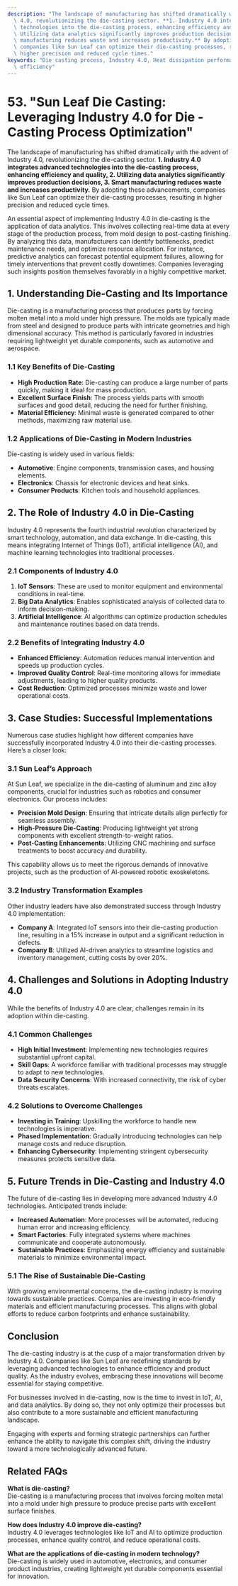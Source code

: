```yaml
---
description: "The landscape of manufacturing has shifted dramatically with the advent of Industry\
  \ 4.0, revolutionizing the die-casting sector. **1. Industry 4.0 integrates advanced\
  \ technologies into the die-casting process, enhancing efficiency and quality, 2.\
  \ Utilizing data analytics significantly improves production decisions, 3. Smart\
  \ manufacturing reduces waste and increases productivity.** By adopting these advancements,\
  \ companies like Sun Leaf can optimize their die-casting processes, resulting in\
  \ higher precision and reduced cycle times."
keywords: "Die casting process, Industry 4.0, Heat dissipation performance, Heat dissipation\
  \ efficiency"
---
```

# 53. "Sun Leaf Die Casting: Leveraging Industry 4.0 for Die - Casting Process Optimization"

The landscape of manufacturing has shifted dramatically with the advent of Industry 4.0, revolutionizing the die-casting sector. **1. Industry 4.0 integrates advanced technologies into the die-casting process, enhancing efficiency and quality, 2. Utilizing data analytics significantly improves production decisions, 3. Smart manufacturing reduces waste and increases productivity.** By adopting these advancements, companies like Sun Leaf can optimize their die-casting processes, resulting in higher precision and reduced cycle times.

An essential aspect of implementing Industry 4.0 in die-casting is the application of data analytics. This involves collecting real-time data at every stage of the production process, from mold design to post-casting finishing. By analyzing this data, manufacturers can identify bottlenecks, predict maintenance needs, and optimize resource allocation. For instance, predictive analytics can forecast potential equipment failures, allowing for timely interventions that prevent costly downtimes. Companies leveraging such insights position themselves favorably in a highly competitive market.

## **1. Understanding Die-Casting and Its Importance**

Die-casting is a manufacturing process that produces parts by forcing molten metal into a mold under high pressure. The molds are typically made from steel and designed to produce parts with intricate geometries and high dimensional accuracy. This method is particularly favored in industries requiring lightweight yet durable components, such as automotive and aerospace. 

### **1.1 Key Benefits of Die-Casting**

- **High Production Rate**: Die-casting can produce a large number of parts quickly, making it ideal for mass production.
- **Excellent Surface Finish**: The process yields parts with smooth surfaces and good detail, reducing the need for further finishing.
- **Material Efficiency**: Minimal waste is generated compared to other methods, maximizing raw material use.

### **1.2 Applications of Die-Casting in Modern Industries**

Die-casting is widely used in various fields:

- **Automotive**: Engine components, transmission cases, and housing elements.
- **Electronics**: Chassis for electronic devices and heat sinks.
- **Consumer Products**: Kitchen tools and household appliances.

## **2. The Role of Industry 4.0 in Die-Casting**

Industry 4.0 represents the fourth industrial revolution characterized by smart technology, automation, and data exchange. In die-casting, this means integrating Internet of Things (IoT), artificial intelligence (AI), and machine learning technologies into traditional processes. 

### **2.1 Components of Industry 4.0**

1. **IoT Sensors**: These are used to monitor equipment and environmental conditions in real-time.
2. **Big Data Analytics**: Enables sophisticated analysis of collected data to inform decision-making.
3. **Artificial Intelligence**: AI algorithms can optimize production schedules and maintenance routines based on data trends.

### **2.2 Benefits of Integrating Industry 4.0**

- **Enhanced Efficiency**: Automation reduces manual intervention and speeds up production cycles.
- **Improved Quality Control**: Real-time monitoring allows for immediate adjustments, leading to higher quality products.
- **Cost Reduction**: Optimized processes minimize waste and lower operational costs.

## **3. Case Studies: Successful Implementations**

Numerous case studies highlight how different companies have successfully incorporated Industry 4.0 into their die-casting processes. Here’s a closer look:

### **3.1 Sun Leaf’s Approach**

At Sun Leaf, we specialize in the die-casting of aluminum and zinc alloy components, crucial for industries such as robotics and consumer electronics. Our process includes:

- **Precision Mold Design**: Ensuring that intricate details align perfectly for seamless assembly.
- **High-Pressure Die-Casting**: Producing lightweight yet strong components with excellent strength-to-weight ratios.
- **Post-Casting Enhancements**: Utilizing CNC machining and surface treatments to boost accuracy and durability.

This capability allows us to meet the rigorous demands of innovative projects, such as the production of AI-powered robotic exoskeletons.

### **3.2 Industry Transformation Examples**

Other industry leaders have also demonstrated success through Industry 4.0 implementation:

- **Company A**: Integrated IoT sensors into their die-casting production line, resulting in a 15% increase in output and a significant reduction in defects.
- **Company B**: Utilized AI-driven analytics to streamline logistics and inventory management, cutting costs by over 20%.

## **4. Challenges and Solutions in Adopting Industry 4.0**

While the benefits of Industry 4.0 are clear, challenges remain in its adoption within die-casting. 

### **4.1 Common Challenges**

- **High Initial Investment**: Implementing new technologies requires substantial upfront capital.
- **Skill Gaps**: A workforce familiar with traditional processes may struggle to adapt to new technologies.
- **Data Security Concerns**: With increased connectivity, the risk of cyber threats escalates.

### **4.2 Solutions to Overcome Challenges**

- **Investing in Training**: Upskilling the workforce to handle new technologies is imperative.
- **Phased Implementation**: Gradually introducing technologies can help manage costs and reduce disruption.
- **Enhancing Cybersecurity**: Implementing stringent cybersecurity measures protects sensitive data.

## **5. Future Trends in Die-Casting and Industry 4.0**

The future of die-casting lies in developing more advanced Industry 4.0 technologies. Anticipated trends include:

- **Increased Automation**: More processes will be automated, reducing human error and increasing efficiency.
- **Smart Factories**: Fully integrated systems where machines communicate and cooperate autonomously.
- **Sustainable Practices**: Emphasizing energy efficiency and sustainable materials to minimize environmental impact.

### **5.1 The Rise of Sustainable Die-Casting**

With growing environmental concerns, the die-casting industry is moving towards sustainable practices. Companies are investing in eco-friendly materials and efficient manufacturing processes. This aligns with global efforts to reduce carbon footprints and enhance sustainability.

## Conclusion

The die-casting industry is at the cusp of a major transformation driven by Industry 4.0. Companies like Sun Leaf are redefining standards by leveraging advanced technologies to enhance efficiency and product quality. As the industry evolves, embracing these innovations will become essential for staying competitive.

For businesses involved in die-casting, now is the time to invest in IoT, AI, and data analytics. By doing so, they not only optimize their processes but also contribute to a more sustainable and efficient manufacturing landscape. 

Engaging with experts and forming strategic partnerships can further enhance the ability to navigate this complex shift, driving the industry toward a more technologically advanced future.

## Related FAQs

**What is die-casting?**  
Die-casting is a manufacturing process that involves forcing molten metal into a mold under high pressure to produce precise parts with excellent surface finishes.

**How does Industry 4.0 improve die-casting?**  
Industry 4.0 leverages technologies like IoT and AI to optimize production processes, enhance quality control, and reduce operational costs.

**What are the applications of die-casting in modern technology?**  
Die-casting is widely used in automotive, electronics, and consumer product industries, creating lightweight yet durable components essential for innovation.
